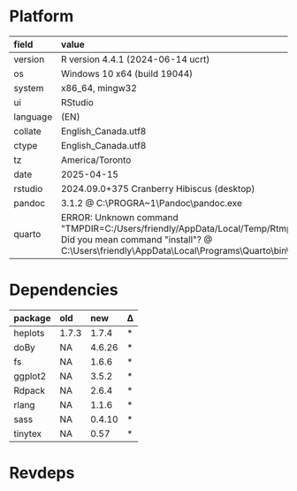 # Platform

|field    |value                                                                                                                                                                                              |
|:--------|:--------------------------------------------------------------------------------------------------------------------------------------------------------------------------------------------------|
|version  |R version 4.4.1 (2024-06-14 ucrt)                                                                                                                                                                  |
|os       |Windows 10 x64 (build 19044)                                                                                                                                                                       |
|system   |x86_64, mingw32                                                                                                                                                                                    |
|ui       |RStudio                                                                                                                                                                                            |
|language |(EN)                                                                                                                                                                                               |
|collate  |English_Canada.utf8                                                                                                                                                                                |
|ctype    |English_Canada.utf8                                                                                                                                                                                |
|tz       |America/Toronto                                                                                                                                                                                    |
|date     |2025-04-15                                                                                                                                                                                         |
|rstudio  |2024.09.0+375 Cranberry Hibiscus (desktop)                                                                                                                                                         |
|pandoc   |3.1.2 @ C:\PROGRA~1\Pandoc\pandoc.exe                                                                                                                                                              |
|quarto   |ERROR: Unknown command "TMPDIR=C:/Users/friendly/AppData/Local/Temp/RtmpGCiOM6/file3ba856774edb". Did you mean command "install"? @ C:\Users\friendly\AppData\Local\Programs\Quarto\bin\quarto.exe |

# Dependencies

|package |old   |new    |Δ  |
|:-------|:-----|:------|:--|
|heplots |1.7.3 |1.7.4  |*  |
|doBy    |NA    |4.6.26 |*  |
|fs      |NA    |1.6.6  |*  |
|ggplot2 |NA    |3.5.2  |*  |
|Rdpack  |NA    |2.6.4  |*  |
|rlang   |NA    |1.1.6  |*  |
|sass    |NA    |0.4.10 |*  |
|tinytex |NA    |0.57   |*  |

# Revdeps

